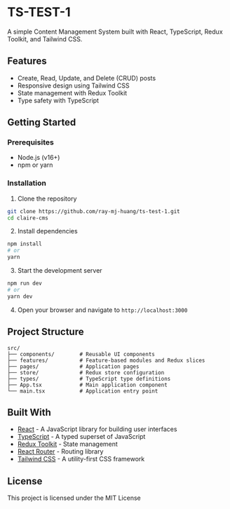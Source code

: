 # TS-TEST-1

A simple Content Management System built with React, TypeScript, Redux Toolkit, and Tailwind CSS.

## Features

- Create, Read, Update, and Delete (CRUD) posts
- Responsive design using Tailwind CSS
- State management with Redux Toolkit
- Type safety with TypeScript

## Getting Started

### Prerequisites

- Node.js (v16+)
- npm or yarn

### Installation

1. Clone the repository
```bash
git clone https://github.com/ray-mj-huang/ts-test-1.git
cd claire-cms
```

2. Install dependencies
```bash
npm install
# or
yarn
```

3. Start the development server
```bash
npm run dev
# or
yarn dev
```

4. Open your browser and navigate to `http://localhost:3000`

## Project Structure

```
src/
├── components/        # Reusable UI components
├── features/          # Feature-based modules and Redux slices
├── pages/             # Application pages
├── store/             # Redux store configuration
├── types/             # TypeScript type definitions
├── App.tsx            # Main application component
└── main.tsx           # Application entry point
```

## Built With

- [React](https://reactjs.org/) - A JavaScript library for building user interfaces
- [TypeScript](https://www.typescriptlang.org/) - A typed superset of JavaScript
- [Redux Toolkit](https://redux-toolkit.js.org/) - State management
- [React Router](https://reactrouter.com/) - Routing library
- [Tailwind CSS](https://tailwindcss.com/) - A utility-first CSS framework

## License

This project is licensed under the MIT License
